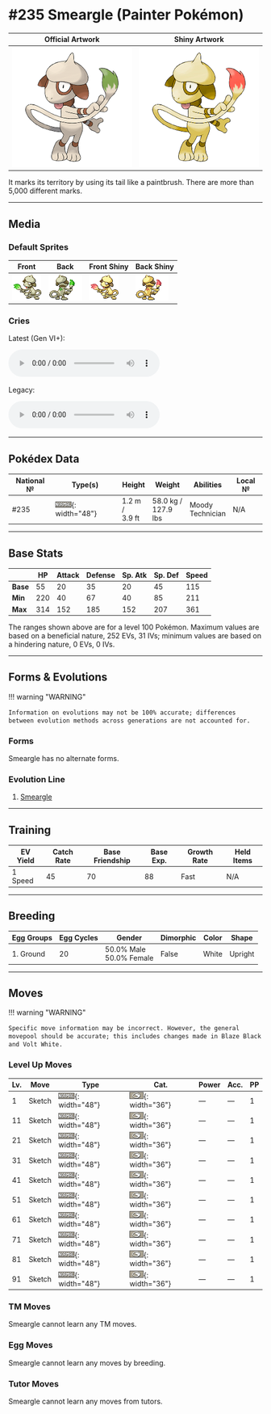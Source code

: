 # #235 Smeargle (Painter Pokémon)

| Official Artwork | Shiny Artwork |
| --- | --- |
| ![Official Artwork](../assets/sprites/smeargle/official_artwork.png "Smeargle") | ![Shiny Artwork](../assets/sprites/smeargle/official_artwork_shiny.png "Smeargle") |

It marks its territory by using its tail like a paintbrush. There are more than 5,000 different marks.

---

## Media

### Default Sprites

| Front | Back | Front Shiny | Back Shiny |
| --- | --- | --- | --- |
| ![Front](../assets/sprites/smeargle/front.gif "Smeargle") | ![Back](../assets/sprites/smeargle/back.gif "Smeargle") | ![Front Shiny](../assets/sprites/smeargle/front_shiny.gif "Smeargle") | ![Back Shiny](../assets/sprites/smeargle/back_shiny.gif "Smeargle") |

### Cries

Latest (Gen VI+):

<audio controls>
<source src='../../assets/cries/smeargle/latest.ogg' type='audio/ogg'>
  Your browser does not support the audio element.
</audio>

Legacy:

<audio controls>
<source src='../../assets/cries/smeargle/legacy.ogg' type='audio/ogg'>
  Your browser does not support the audio element.
</audio>

---

## Pokédex Data

| National № | Type(s) | Height | Weight | Abilities | Local № |
|------------|---------|--------|--------|-----------|---------|
| #235 | ![normal](../assets/types/normal.png "Normal"){: width="48"} | 1.2 m /<br>3.9 ft | 58.0 kg /<br>127.9 lbs | <span class="tooltip" title="Raises one stat and lowers another.">Moody</span><br><span class="tooltip" title="Powers up the Pokémon’s weaker moves.">Technician</span> | N/A |

---

## Base Stats
|   | HP | Attack | Defense | Sp. Atk | Sp. Def | Speed |
|---|----|--------|---------|---------|---------|-------|
| **Base** | 55 | 20 | 35 | 20 | 45 | 115 |
| **Min** | 220 | 40 | 67 | 40 | 85 | 211 |
| **Max** | 314 | 152 | 185 | 152 | 207 | 361 |

The ranges shown above are for a level 100 Pokémon. Maximum values are based on a beneficial nature, 252 EVs, 31 IVs; minimum values are based on a hindering nature, 0 EVs, 0 IVs.

---

## Forms & Evolutions

!!! warning "WARNING"

    Information on evolutions may not be 100% accurate; differences between evolution methods across generations are not accounted for.

### Forms

Smeargle has no alternate forms.

### Evolution Line

1. [Smeargle](smeargle.md/)



---

## Training

| EV Yield | Catch Rate | Base Friendship | Base Exp. | Growth Rate | Held Items |
|----------|------------|-----------------|-----------|-------------|------------|
| 1 Speed | 45 | 70 | 88 | Fast | N/A |

---

## Breeding

| Egg Groups | Egg Cycles | Gender | Dimorphic | Color | Shape |
|------------|------------|--------|-----------|-------|-------|
| 1. Ground | 20 | 50.0% Male<br>50.0% Female | False | White | Upright |

---

## Moves

!!! warning "WARNING"

    Specific move information may be incorrect. However, the general movepool should be accurate; this includes changes made in Blaze Black and Volt White.

### Level Up Moves

| Lv. | Move | Type | Cat. | Power | Acc. | PP |
| --- | --- | --- | --- | --- | --- | --- |
| 1 | <span class="tooltip" title="It enables the user to learn a move used by the foe. Once used, the move Sketch disappears.">Sketch</span> | ![normal](../assets/types/normal.png "Normal"){: width="48"} | ![status](../assets/move_category/status.png "Status"){: width="36"} | — | — | 1 |
| 11 | <span class="tooltip" title="It enables the user to learn a move used by the foe. Once used, the move Sketch disappears.">Sketch</span> | ![normal](../assets/types/normal.png "Normal"){: width="48"} | ![status](../assets/move_category/status.png "Status"){: width="36"} | — | — | 1 |
| 21 | <span class="tooltip" title="It enables the user to learn a move used by the foe. Once used, the move Sketch disappears.">Sketch</span> | ![normal](../assets/types/normal.png "Normal"){: width="48"} | ![status](../assets/move_category/status.png "Status"){: width="36"} | — | — | 1 |
| 31 | <span class="tooltip" title="It enables the user to learn a move used by the foe. Once used, the move Sketch disappears.">Sketch</span> | ![normal](../assets/types/normal.png "Normal"){: width="48"} | ![status](../assets/move_category/status.png "Status"){: width="36"} | — | — | 1 |
| 41 | <span class="tooltip" title="It enables the user to learn a move used by the foe. Once used, the move Sketch disappears.">Sketch</span> | ![normal](../assets/types/normal.png "Normal"){: width="48"} | ![status](../assets/move_category/status.png "Status"){: width="36"} | — | — | 1 |
| 51 | <span class="tooltip" title="It enables the user to learn a move used by the foe. Once used, the move Sketch disappears.">Sketch</span> | ![normal](../assets/types/normal.png "Normal"){: width="48"} | ![status](../assets/move_category/status.png "Status"){: width="36"} | — | — | 1 |
| 61 | <span class="tooltip" title="It enables the user to learn a move used by the foe. Once used, the move Sketch disappears.">Sketch</span> | ![normal](../assets/types/normal.png "Normal"){: width="48"} | ![status](../assets/move_category/status.png "Status"){: width="36"} | — | — | 1 |
| 71 | <span class="tooltip" title="It enables the user to learn a move used by the foe. Once used, the move Sketch disappears.">Sketch</span> | ![normal](../assets/types/normal.png "Normal"){: width="48"} | ![status](../assets/move_category/status.png "Status"){: width="36"} | — | — | 1 |
| 81 | <span class="tooltip" title="It enables the user to learn a move used by the foe. Once used, the move Sketch disappears.">Sketch</span> | ![normal](../assets/types/normal.png "Normal"){: width="48"} | ![status](../assets/move_category/status.png "Status"){: width="36"} | — | — | 1 |
| 91 | <span class="tooltip" title="It enables the user to learn a move used by the foe. Once used, the move Sketch disappears.">Sketch</span> | ![normal](../assets/types/normal.png "Normal"){: width="48"} | ![status](../assets/move_category/status.png "Status"){: width="36"} | — | — | 1 |

### TM Moves

Smeargle cannot learn any TM moves.
### Egg Moves

Smeargle cannot learn any moves by breeding.
### Tutor Moves

Smeargle cannot learn any moves from tutors.
